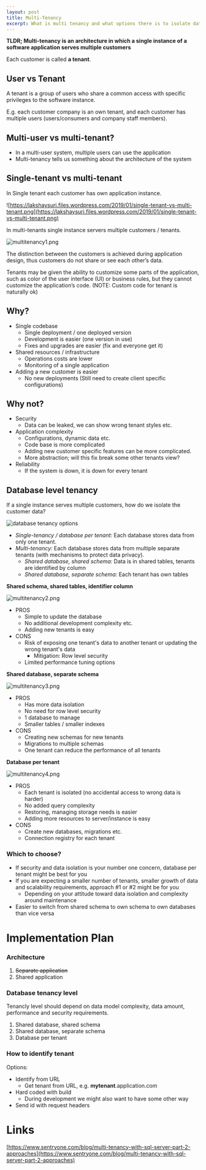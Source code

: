 ```yaml
---
layout: post
title: Multi-Tenancy
excerpt: What is multi tenancy and what options there is to isolate data on database level.
---
```


**TLDR; Multi-tenancy is an architecture in which a single instance of a software application serves multiple customers**

Each customer is called **a tenant**.

## User vs Tenant

A tenant is a group of users who share a common access with specific privileges to the software instance. 

E.g. each customer company is an own tenant, and each customer has multiple users (users/consumers and company staff members).

## Multi-user vs multi-tenant?

- In a multi-user system, multiple users can use the application
- Multi-tenancy tells us something about the architecture of the system

## Single-tenant vs multi-tenant

In Single tenant each customer has own application instance.

![https://lakshaysuri.files.wordpress.com/2019/01/single-tenant-vs-multi-tenant.png](https://lakshaysuri.files.wordpress.com/2019/01/single-tenant-vs-multi-tenant.png)

In multi-tenants single instance servers multiple customers / tenants.

![multitenancy1.png](/images/posts/multi-tenancy/multitenancy1.png)

The distinction between the customers is achieved during application design, thus customers do not share or see each other’s data. 

Tenants may be given the ability to customize some parts of the application, such as color of the user interface (UI) or business rules, but they cannot customize the application’s code. (NOTE: Custom code for tenant is naturally ok)

## Why?

- Single codebase
    - Single deployment / one deployed version
    - Development is easier (one version in use)
    - Fixes and upgrades are easier (fix and everyone get it)
- Shared resources / infrastructure
    - Operations costs are lower
    - Monitoring of a single application
- Adding a new customer is easier
    - No new deployments (Still need to create client specific configurations)

## Why not?

- Security
    - Data can be leaked, we can show wrong tenant styles etc.
- Application complexity
    - Configurations, dynamic data etc.
    - Code base is more complicated
    - Adding new customer specific features can be more complicated.
    - More abstraction; will this fix break some other tenants view?
- Reliability
    - If the system is down, it is down for every tenant

## Database level tenancy

If a single instance serves multiple customers, how do we isolate the customer data?

![database tenancy options](https://cdn-images-1.medium.com/max/332/1*lCUHhEZdrs3OH-D8duwqIA.png)

- *Single-tenancy / database per tenant:* Each database stores data from only one tenant.
- *Multi-tenancy:* Each database stores data from multiple separate tenants (with mechanisms to protect data privacy).
    - *Shared database, shared schema:* Data is in shared tables, tenants are identified by column
    - *Shared database, separate schema:* Each tenant has own tables
    

**Shared schema, shared tables, identifier column**

![multitenancy2.png](/images/posts/multi-tenancy/multitenancy2.png)

- PROS
    - Simple to update the database
    - No additional development complexity etc.
    - Adding new tenants is easy
- CONS
    - Risk of exposing one tenant's data to another tenant or updating the wrong tenant's data
        - Mitigation: Row level security
    - Limited performance tuning options
    

**Shared database, separate schema**

![multitenancy3.png](/images/posts/multi-tenancy/multitenancy3.png)

- PROS
    - Has more data isolation
    - No need for row level security
    - 1 database to manage
    - Smaller tables / smaller indexes
- CONS
    - Creating new schemas for new tenants
    - Migrations to multiple schemas
    - One tenant can reduce the performance of all tenants

**Database per tenant**

![multitenancy4.png](/images/posts/multi-tenancy/multitenancy4.png)

- PROS
    - Each tenant is isolated (no accidental access to wrong data is harder)
    - No added query complexity
    - Restoring, managing storage needs is easier
    - Adding more resources to server/instance is easy
- CONS
    - Create new databases, migrations etc.
    - Connection registry for each tenant

### Which to choose?

- If security and data isolation is your number one concern, database per tenant might be best for you
- If you are expecting a smaller number of tenants, smaller growth of data and scalability requirements, approach #1 or #2 might be for you
    - Depending on your attitude toward data isolation and complexity around maintenance
- Easier to switch from shared schema to own schema to own databases than vice versa

# Implementation Plan

### Architecture

1. ~~Separate application~~
2. Shared application

### Database tenancy level

Tenancly level should depend on data model complexity, data amount, performance and security requirements.

1. Shared database, shared schema
2. Shared database, separate schema
3. Database per tenant

### How to identify tenant

Options:
- Identify from URL
    - Get tenant from URL, e.g. **mytenant**.application.com
- Hard coded with build
    - During development we might also want to have some other way
- Send id with request headers

# Links

[https://www.sentryone.com/blog/multi-tenancy-with-sql-server-part-2-approaches](https://www.sentryone.com/blog/multi-tenancy-with-sql-server-part-2-approaches)
